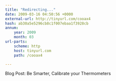 ```yaml
---
title: "Redirecting..."
date: 2009-03-16 04:50:56 +0000
external-url: http://tinyurl.com/cooax4
hash: ab30a5e5296cb8c1f007ebaa1f3928cb
annum:
    year: 2009
    month: 03
url-parts:
    scheme: http
    host: tinyurl.com
    path: /cooax4

---
```


Blog Post: Be Smarter, Calibrate your Thermometers 
